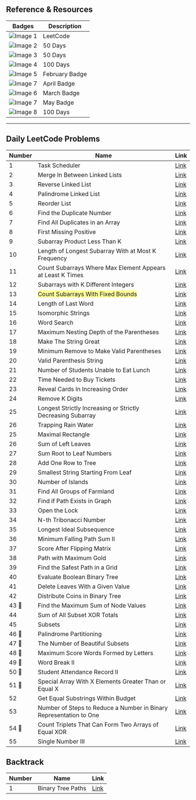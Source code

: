 ## Reference & Resources

                                 
| Badges | Description           |
|-------|-----------------------|
| ![Image 1](https://github.com/rishisoni90/Coding-Problems/assets/55064658/c48ddd82-af6b-4d40-935c-731ef5807127) | LeetCode               |
| ![Image 2](https://github.com/rishisoni90/Coding-Problems/assets/55064658/70ff4d35-e6b2-4119-b33d-675d0009c4a9) | 50 Days                |
| ![Image 3](https://github.com/rishisoni90/Coding-Problems/assets/55064658/cdb23e2a-4165-4951-ab26-7db1b7e030f0) | 50 Days                |
| ![Image 4](https://github.com/rishisoni90/Coding-Problems/assets/55064658/3777e388-1ed0-483f-b37a-0e4d41acd1ee) | 100 Days               |
| ![Image 5](https://github.com/rishisoni90/Coding-Problems/assets/55064658/bc58d285-e478-471f-8120-b8f4406ea8c2) | February Badge         |
| ![Image 7](https://github.com/rishisoni90/Coding-Problems/assets/55064658/687be210-91ee-4744-8a28-33fc5cb03c4e) | April Badge            |
| ![Image 6](https://github.com/rishisoni90/Coding-Problems/assets/55064658/febc75fe-cb74-4faa-a71b-04e88ae9ade9) | March Badge            |
| ![Image 7](https://leetcode.com/static/images/badges/2024/gif/2024-05.gif) | May Badge |
| ![Image 8](https://github.com/rishisoni90/Coding-Problems/assets/55064658/661b96b7-332d-4279-85f4-8fe779714497) | 100 Days               |








*********************************************************************************************************************************************************************************************

## Daily LeetCode Problems


| Number | Name                                             | Link                                                                                                       |
|--------|--------------------------------------------------|------------------------------------------------------------------------------------------------------------|
| 1      | Task Scheduler                                   | [Link](https://leetcode.com/problems/task-scheduler/submissions/1208588088?envType=daily-question&envId=2024-03-19)  |
| 2      | Merge In Between Linked Lists                    | [Link](https://leetcode.com/problems/merge-in-between-linked-lists/submissions/1209168286?envType=daily-question&envId=2024-03-20) |
| 3      | Reverse Linked List                              | [Link](https://leetcode.com/problems/reverse-linked-list/submissions/1210204005?envType=daily-question&envId=2024-03-21)  |
| 4      | Palindrome Linked List                           | [Link](https://leetcode.com/problems/palindrome-linked-list/submissions/1210867061?envType=daily-question&envId=2024-03-22)  |
| 5      | Reorder List                                     | [Link](https://leetcode.com/problems/reorder-list/submissions/1211769867?envType=daily-question&envId=2024-03-23)  |
| 6      | Find the Duplicate Number                       | [Link](https://leetcode.com/problems/find-the-duplicate-number/submissions/1212815684?envType=daily-question&envId=2024-03-24)  |
| 7      | Find All Duplicates in an Array                 | [Link](https://leetcode.com/problems/find-all-duplicates-in-an-array/submissions/1213492632?envType=daily-question&envId=2024-03-25)  |
| 8      | First Missing Positive                           | [Link](https://leetcode.com/problems/first-missing-positive/submissions/1214548073?envType=daily-question&envId=2024-03-26)  |
| 9      | Subarray Product Less Than K                     | [Link](https://leetcode.com/problems/subarray-product-less-than-k/submissions/1215598880?envType=daily-question&envId=2024-03-27)  |
| 10     | Length of Longest Subarray With at Most K Frequency | [Link](https://leetcode.com/problems/length-of-longest-subarray-with-at-most-k-frequency/submissions/1216740139?envType=daily-question&envId=2024-03-28)  |
| 11     | Count Subarrays Where Max Element Appears at Least K Times | [Link](https://leetcode.com/problems/count-subarrays-where-max-element-appears-at-least-k-times/submissions/1217559149?envType=daily-question&envId=2024-03-29)  |
| 12     | Subarrays with K Different Integers              | [Link](https://leetcode.com/problems/subarrays-with-k-different-integers/submissions/1218598298?envType=daily-question&envId=2024-03-30)  |
| 13     |<span style="background-color: #FFFF99"> Count Subarrays With Fixed Bounds </span>                | [Link](https://leetcode.com/problems/count-subarrays-with-fixed-bounds/submissions/1219357371?envType=daily-question&envId=2024-03-31)  |
| 14     | Length of Last Word                              | [Link](https://leetcode.com/problems/length-of-last-word/submissions/1219596205?envType=daily-question&envId=2024-04-01)  |
| 15     | Isomorphic Strings                               | [Link](https://leetcode.com/problems/isomorphic-strings/submissions/1220623717?envType=daily-question&envId=2024-04-02)  |
| 16     | Word Search                                      | [Link](https://leetcode.com/problems/word-search/submissions/1222525290?envType=daily-question&envId=2024-04-03)  |
| 17     | Maximum Nesting Depth of the Parentheses         | [Link](https://leetcode.com/problems/maximum-nesting-depth-of-the-parentheses/submissions/1223121255?envType=daily-question&envId=2024-04-04)  |
| 18     | Make The String Great                            | [Link](https://leetcode.com/problems/make-the-string-great/submissions/1224255697?envType=daily-question&envId=2024-04-05)  |
| 19     | Minimum Remove to Make Valid Parentheses         | [Link](https://leetcode.com/problems/minimum-remove-to-make-valid-parentheses/submissions/1224931594?envType=daily-question&envId=2024-04-06)  |
| 20     | Valid Parenthesis String                         | [Link](https://leetcode.com/problems/valid-parenthesis-string/submissions/1226160148?envType=daily-question&envId=2024-04-07)  |
| 21     | Number of Students Unable to Eat Lunch           | [Link](https://leetcode.com/problems/number-of-students-unable-to-eat-lunch/submissions/1227010117?envType=daily-question&envId=2024-04-08)  |
| 22     | Time Needed to Buy Tickets                       | [Link](https://leetcode.com/problems/time-needed-to-buy-tickets/submissions/1227932283?envType=daily-question&envId=2024-04-09)  |
| 23     | Reveal Cards In Increasing Order                 | [Link](https://leetcode.com/problems/reveal-cards-in-increasing-order/submissions/1228799742?envType=daily-question&envId=2024-04-10)  |
| 24     | Remove K Digits                                  | [Link](https://leetcode.com/problems/remove-k-digits/submissions/1229664400?envType=daily-question&envId=2024-04-11)  |
| 25     | Longest Strictly Increasing or Strictly Decreasing Subarray | [Link](https://leetcode.com/problems/longest-strictly-increasing-or-strictly-decreasing-subarray/submissions/1229807647) |
| 26     | Trapping Rain Water                              | [Link](https://leetcode.com/problems/trapping-rain-water/submissions/1230518120?envType=daily-question&envId)
| 25     | Maximal Rectangle                                | [Link](https://leetcode.com/problems/maximal-rectangle/submissions/1231563085?envType=daily-question&envId=2024-04-13)  |
| 26     | Sum of Left Leaves                               | [Link](https://leetcode.com/problems/sum-of-left-leaves/submissions/1232419311?envType=daily-question&envId=2024-04-14)  |
| 27     | Sum Root to Leaf Numbers                         | [Link](https://leetcode.com/problems/sum-root-to-leaf-numbers/submissions/1233314996?envType=daily-question&envId=2024-04-15)  |
| 28     | Add One Row to Tree                              | [Link](https://leetcode.com/problems/add-one-row-to-tree/submissions/1234349363?envType=daily-question&envId=2024-04-16)  |
| 29     | Smallest String Starting From Leaf               | [Link](https://leetcode.com/problems/smallest-string-starting-from-leaf/submissions/1235171055?envType=daily-question&envId=2024-04-17)  |
| 30     | Number of Islands                                | [Link](https://leetcode.com/problems/number-of-islands/submissions/1236851423?envType=daily-question&envId=2024-04-19)  |
| 31     | Find All Groups of Farmland                      | [Link](https://leetcode.com/problems/find-all-groups-of-farmland/submissions/1237574391?envType=daily-question&envId=2024-04-20)  |
| 32     | Find if Path Exists in Graph                     | [Link](https://leetcode.com/problems/find-if-path-exists-in-graph/submissions/1238382096?envType=daily-question&envId=2024-04-21)  |
| 33     | Open the Lock                                    | [Link](https://leetcode.com/problems/open-the-lock/submissions/1239299310?envType=daily-question&envId=2024-04-22)  |
| 34     | N-th Tribonacci Number                           | [Link](https://leetcode.com/problems/n-th-tribonacci-number/submissions/1240852342?envType=daily-question&envId=2024-04-24)  |
| 35     | Longest Ideal Subsequence                        | [Link](https://leetcode.com/problems/longest-ideal-subsequence/submissions/1242010364?envType=daily-question&envId=2024-04-25)  |
| 36     | Minimum Falling Path Sum II                      | [Link](https://leetcode.com/problems/minimum-falling-path-sum-ii/submissions/1242797620/?envType=daily-question&envId=2024-04-26)  |
| 37     | Score After Flipping Matrix                      | [Link](https://leetcode.com/problems/score-after-flipping-matrix/submissions/1257158184?envType=daily-question&envId=2024-05-13)  |
| 38     | Path with Maximum Gold                           | [Link](https://leetcode.com/problems/path-with-maximum-gold/submissions/1257817184?envType=daily-question&envId=2024-05-14)  |
| 39     | Find the Safest Path in a Grid                   | [Link](https://leetcode.com/problems/find-the-safest-path-in-a-grid/submissions/1258848768?envType=daily-question&envId=2024-05-15)  |
| 40     | Evaluate Boolean Binary Tree                     | [Link](https://leetcode.com/problems/evaluate-boolean-binary-tree/submissions/1259808289?envType=daily-question&envId=2024-05-16)  |
| 41     | Delete Leaves With a Given Value                 | [Link](https://leetcode.com/problems/delete-leaves-with-a-given-value/submissions/1260627283?envType=daily-question&envId=2024-05-17)  |
| 42     | Distribute Coins in Binary Tree                 | [Link](https://leetcode.com/problems/distribute-coins-in-binary-tree/submissions/1261525621?envType=daily-question&envId=2024-05-18)  |
| 43  📌    | Find the Maximum Sum of Node Values              | [Link](https://leetcode.com/problems/find-the-maximum-sum-of-node-values/submissions/1262359603?envType=daily-question&envId=2024-05-19)  |
| 44     | Sum of All Subset XOR Totals                     | [Link](https://leetcode.com/problems/sum-of-all-subset-xor-totals/submissions/1263121421?envType=daily-question&envId=2024-05-20)     |
| 45     | Subsets                                          | [Link](https://leetcode.com/problems/subsets/submissions/792497429?envType=daily-question&envId=2024-05-21)   |
| 46 📌    |  Palindrome Partitioning                         | [Link](https://leetcode.com/problems/palindrome-partitioning/submissions/1265035379?envType=daily-question&envId=2024-05-22)     |
| 47 📌    | The Number of Beautiful Subsets                  | [Link](https://leetcode.com/problems/the-number-of-beautiful-subsets/submissions/1265866397?envType=daily-question&envId=2024-05-23)  |
| 48 📌  |  Maximum Score Words Formed by Letters | [Link](https://leetcode.com/problems/maximum-score-words-formed-by-letters/submissions/1266884680?envType=daily-question&envId=2024-05-24)   |
| 49 📌    |  Word Break II        | [Link](https://leetcode.com/problems/word-break-ii/submissions/1267784972?envType=daily-question&envId=2024-05-25) |
| 50 📌    | Student Attendance Record II | [Link](https://leetcode.com/problems/student-attendance-record-ii/submissions/1268601077?envType=daily-question&envId=2024-05-26) |
| 51 😤      | Special Array With X Elements Greater Than or Equal X | [Link](https://leetcode.com/problems/special-array-with-x-elements-greater-than-or-equal-x/submissions/1269737687?envType=daily-question&envId=2024-05-27) |
| 52 | Get Equal Substrings Within Budget | [Link](https://leetcode.com/problems/get-equal-substrings-within-budget/submissions/1270623693?envType=daily-question&envId=2024-05-28)  |
| 53 | Number of Steps to Reduce a Number in Binary Representation to One | [Link](https://leetcode.com/problems/number-of-steps-to-reduce-a-number-in-binary-representation-to-one/submissions/1271460303?envType=daily-question&envId=2024-05-29) |
|54 😤| Count Triplets That Can Form Two Arrays of Equal XOR | [Link](https://leetcode.com/problems/count-triplets-that-can-form-two-arrays-of-equal-xor/submissions/1272499344?envType=daily-question&envId=2024-05-30) | 
| 55 | Single Number III | [Link](https://leetcode.com/problems/single-number-iii/submissions/1273382081?envType=daily-question&envId=2024-05-31) |


























## Backtrack

| Number | Name | Link |
|--------|------|------|
| 1      | Binary Tree Paths | [Link](https://leetcode.com/problems/binary-tree-paths/submissions/1267852767) |
